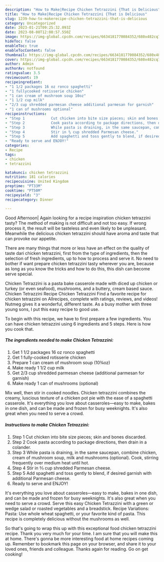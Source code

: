 ```yaml
---
description: "How to Make|Recipe Chicken Tetrazzini {That is Delicious"
title: "How to Make|Recipe Chicken Tetrazzini {That is Delicious"
slug: 1239-how-to-makerecipe-chicken-tetrazzini-that-is-delicious
category: Uncategorized
date: 2023-01-21T09:25:32.093Z
date: 2023-08-08T12:08:57.550Z
image: https://img-global.cpcdn.com/recipes/6634181770084352/680x482cq70/chicken-tetrazzini-recipe-main-photo.jpg
hideToc: false
enableToc: true
enableTocContent: false
thumbnail: https://img-global.cpcdn.com/recipes/6634181770084352/680x482cq70/chicken-tetrazzini-recipe-main-photo.jpg
cover: https://img-global.cpcdn.com/recipes/6634181770084352/680x482cq70/chicken-tetrazzini-recipe-main-photo.jpg
author: Admin
authorAv: notfound
ratingvalue: 3.5
reviewcount: 19
recipeingredient:
- "1 1/2 packages 16 oz ronco spaghetti"
- "1 fullycooked rotisserie chicken"
- "1 can cream of mushroom soup 10oz"
- "1 1/2 cup milk"
- "2/3 cup shredded parmesan cheese additional parmesan for garnish"
- "1 can of mushrooms optional"
recipeinstructions:
- "Step 1            Cut chicken into bite size pieces; skin and bones discarded."
- "Step 2            Cook pasta according to package directions, then drain in a colander."
- "Step 3            While pasta is draining, in the same saucepan, combine chicken, cream of mushroom soup, milk and mushrooms (optional). Cook, stirring frequently over medium heat until hot."
- "Step 4            Stir in ⅔ cup shredded Parmesan cheese."
- "Step 5            Add spaghetti and toss gently to blend, if desired garnish with additional Parmesan cheese."
- "Ready to serve and ENJOY!"
categories:
- Recipe
tags:
- chicken
- tetrazzini

katakunci: chicken tetrazzini 
nutrition: 181 calories
recipecuisine: United Kingdom
preptime: "PT33M"
cooktime: "PT50M"
recipeyield: "3"
recipecategory: Dinner

---
```



Good Afternoon| Again looking for a recipe inspiration chicken tetrazzini tasty? The method of making is not difficult and not too easy. If wrong process it, the result will be tasteless and even likely to be unpleasant. Meanwhile the delicious chicken tetrazzini should have aroma and taste that can provoke our appetite.






There are many things that more or less have an effect on the quality of taste dari chicken tetrazzini, first from the type of ingredients, then the selection of fresh ingredients, up to how to process and serve it. No need to bother if want prepare chicken tetrazzini tasty wherever you are, because as long as you know the tricks and how to do this, this dish can become serve special.


Chicken Tetrazzini is a pasta bake casserole made with diced up chicken or turkey (or even seafood), mushrooms, and a buttery, cream based sauce. Chicken Tetrazzini Recipe Chicken Tetrazzini Find a favorite recipe for chicken tetrazzini on Allrecipes, complete with ratings, reviews, and videos! Nutmeg gives it a wonderful, different taste. As a busy mother with three young sons, I put this easy recipe to good use.


To begin with this recipe, we have to first prepare a few ingredients. You can have chicken tetrazzini using 6 ingredients and 5 steps. Here is how you cook that.

<!--inarticleads1-->

##### The ingredients needed to make Chicken Tetrazzini:

1. Get 1 1/2 packages 16 oz ronco spaghetti
1. Get 1 fully-cooked rotisserie chicken
1. Prepare 1 can cream of mushroom soup (10¾oz)
1. Make ready 1 1/2 cup milk
1. Get 2/3 cup shredded parmesan cheese (additional parmesan for garnish)
1. Make ready 1 can of mushrooms (optional)


Mix well, then stir in cooked noodles. Chicken tetrazzini combines the creamy, luscious texture of a chicken pot pie with the ease of a spaghetti casserole. It&#39;s everything you love about casseroles—easy to make, bakes in one dish, and can be made and frozen for busy weeknights. It&#39;s also great when you need to serve a crowd. 

<!--inarticleads2-->

##### Instructions to make Chicken Tetrazzini:

1. Step 1            Cut chicken into bite size pieces; skin and bones discarded.
1. Step 2            Cook pasta according to package directions, then drain in a colander.
1. Step 3            While pasta is draining, in the same saucepan, combine chicken, cream of mushroom soup, milk and mushrooms (optional). Cook, stirring frequently over medium heat until hot.
1. Step 4            Stir in ⅔ cup shredded Parmesan cheese.
1. Step 5            Add spaghetti and toss gently to blend, if desired garnish with additional Parmesan cheese.
1. Ready to serve and ENJOY!

It&#39;s everything you love about casseroles—easy to make, bakes in one dish, and can be made and frozen for busy weeknights. It&#39;s also great when you need to serve a crowd. Serve this easy Chicken Tetrazzini with a green or wedge salad or roasted vegetables and a breadstick. Recipe Variations: Pasta: Use whole wheat spaghetti, or your favorite kind of pasta. This recipe is completely delicious without the mushrooms as well. 

So that's going to wrap this up with this exceptional food chicken tetrazzini recipe. Thank you very much for your time. I am sure that you will make this at home. There's gonna be more interesting food at home recipes coming up. Remember to bookmark this page on your browser, and share it to your loved ones, friends and colleague. Thanks again for reading. Go on get cooking!
